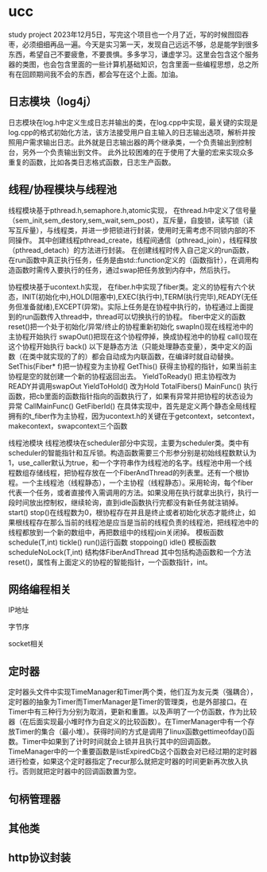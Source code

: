 # ucc
study project
2023年12月5日，写完这个项目也一个月了近，写的时候囫囵吞枣，必须细细再品一遍。今天是实习第一天，发现自己远远不够，总是能学到很多东西，希望自己不要疲惫，不要畏惧。多多学习，谦虚学习。这里会包含这个服务器的类图，也会包含里面的一些计算机基础知识，包含里面一些编程思想，总之所有在回顾期间我不会的东西，都会写在这个上面。加油。

## 日志模块（log4j）
日志模块在log.h中定义生成日志并输出的类，在log.cpp中实现，最关键的实现是log.cpp的格式初始化方法，该方法接受用户自主输入的日志输出选项，解析并按照用户需求输出日志。此外就是日志输出器的两个继承类，一个负责输出到控制台，另外一个负责输出到文件。
此外比较困难的在于使用了大量的宏来实现众多重复的函数，比如各类日志格式函数，日志生产函数。

## 线程/协程模块与线程池
线程模块基于pthread.h,semaphore.h,atomic实现，
在thread.h中定义了信号量（sem_init,sem_destory,sem_wait,sem_post），互斥量，自旋锁，读写锁（读写互斥量），与线程类，并进一步把锁进行封装，使用时无需考虑不同锁内部的不同操作。
其中创建线程pthread_create，线程间通信（pthread_join），线程释放（pthread_detach）的方法进行封装。
在创建线程时传入自己定义的run函数，在run函数中真正执行任务，任务是由std::function定义的（函数指针），在调用构造函数时需传入要执行的任务，通过swap把任务放到内存中，然后执行。

协程模块基于ucontext.h实现，
在fiber.h中实现了fiber类。定义的协程有六个状态，INIT(初始化中),HOLD(阻塞中),EXEC(执行中),TERM(执行完毕),READY(无任务但准备就绪),EXCEPT(异常)。实际上任务是在协程中执行的，协程通过上面提到的run函数传入thread中，thread可以切换执行的协程。
fiber中定义的函数
reset()把一个处于初始化/异常/终止的协程重新初始化
swapIn()现在线程池中的主协程开始执行
swapOut()把现在这个协程停掉，换成协程池中的协程
call()现在这个协程开始执行
back()
以下是静态方法（只能处理静态变量），类中定义的函数（在类中就实现的了的）都会自动成为内联函数，在编译时就自动替换。
SetThis(Fiber* f)把一协程变为主协程
GetThis() 获得主协程的指针，如果当前主协程是空的就创建一个新的协程返回出去。
YieldToReady() 把主协程改为READY并调用swapOut
YieldToHold() 改为Hold
TotalFibers()
MainFunc() 执行函数，把cb里面的函数指针指向的函数执行了，如果有异常并把协程的状态设为异常
CallMainFunc()
GetFiberId()
在具体实现中，首先是定义两个静态全局线程拥有的t_fiber作为主协程，因为ucontext.h的关键在于getcontext，setcontext，makecontext，swapcontext三个函数

线程池模块
线程池模块在scheduler部分中实现，主要为scheduler类。类中有scheduler的智能指针和互斥锁。构造函数需要三个形参分别是初始线程数默认为1，use_caller默认为true，和一个字符串作为线程池的名字。线程池中用一个线程数组存储线程，把协程存放在一个FiberAndThread的列表里。还有一个根协程。一个主线程池（线程静态），一个主协程（线程静态）。采用轮询，每个fiber代表一个任务，或者直接传入需调用的方法。如果没用在执行就拿出执行，执行一段时间放出控制权，继续轮询，直到idle函数执行完都没有新任务就注销掉。
start()
stop()在线程数为0，根协程存在并且是终止或者初始化状态才能终止，如果根线程存在那么当前的线程池是应当是当前的线程负责的线程池，把线程池中的线程都放到一个新的数组中，再把数组中的线程join关闭掉。
模板函数schedule(T,int)
tickle()
run()运行函数
stoppoing()
idle()
模板函数scheduleNoLock(T,int)
结构体FiberAndThread 其中包括构造函数和一个方法reset()，属性有上面定义的协程的智能指针，一个函数指针，int。


## 网络编程相关
IP地址

字节序

socket相关

## 定时器
定时器头文件中实现TimeManager和Timer两个类，他们互为友元类（强耦合），定时器的抽象为Timer而TimerManager是Timer的管理类，也是外部接口。在Timer中有三种行为分别为取消，更新和重置。以及声明了一个仿函数，作为比较器（在后面实现最小堆时作为自定义的比较函数）。在TimerManager中有一个存放Timer的集合（最小堆）。获得时间的方式是调用了linux函数gettimeofday()函数。Timer中如果到了计时时间就会上锁并且执行其中的回调函数。TimeManager中的一个重要函数是listExpiredCb这个函数会对已经过期的定时器进行检查，如果这个定时器指定了recur那么就把定时器的时间更新再次放入执行。否则就把定时器中的回调函数置为空。

## 句柄管理器

## 其他类

## http协议封装


